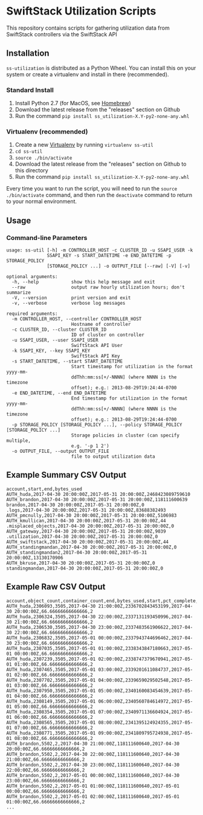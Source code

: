 # SwiftStack Utilization Scripts

This repository contains scripts for gathering utilization data from SwiftStack
controllers via the SwiftStack API

## Installation

`ss-utilization` is distributed as a Python Wheel. You can install this on your system or
create a virtualenv and install in there (recommended).

### Standard Install

1. Install Python 2.7 (for MacOS, see [Homebrew](https://brew.sh/))
2. Download the latest release from the "releases" section on Github
3. Run the command `pip install ss_utilization-X.Y-py2-none-any.whl`

### Virtualenv (recommended)

1. Create a new [Virtualenv](https://virtualenv.pypa.io/en/stable/) by running `virtualenv ss-util`
2. `cd ss-util`
3. `source ./bin/activate`
4. Download the latest release from the "releases" section on Github to this directory
5. Run the command `pip install ss_utilization-X.Y-py2-none-any.whl`

Every time you want to run the script, you will need to run the `source ./bin/activate`
command, and then run the `deactivate` command to return to your normal environment.

## Usage

### Command-line Parameters
```
usage: ss-util [-h] -m CONTROLLER_HOST -c CLUSTER_ID -u SSAPI_USER -k
               SSAPI_KEY -s START_DATETIME -e END_DATETIME -p STORAGE_POLICY
               [STORAGE_POLICY ...] -o OUTPUT_FILE [--raw] [-V] [-v]

optional arguments:
  -h, --help            show this help message and exit
  --raw                 output raw hourly utilization hours; don't summarize
  -V, --version         print version and exit
  -v, --verbose         verbose log messages

required arguments:
  -m CONTROLLER_HOST, --controller CONTROLLER_HOST
                        Hostname of controller
  -c CLUSTER_ID, --cluster CLUSTER_ID
                        ID of cluster on controller
  -u SSAPI_USER, --user SSAPI_USER
                        SwiftStack API User
  -k SSAPI_KEY, --key SSAPI_KEY
                        SwiftStack API Key
  -s START_DATETIME, --start START_DATETIME
                        Start timestamp for utilization in the format yyyy-mm-
                        ddThh:mm:ss[+/-NNNN] (where NNNN is the timezone
                        offset); e.g.: 2013-08-29T19:24:44-0700
  -e END_DATETIME, --end END_DATETIME
                        End timestamp for utilization in the format yyyy-mm-
                        ddThh:mm:ss[+/-NNNN] (where NNNN is the timezone
                        offset); e.g.: 2013-08-29T19:24:44-0700
  -p STORAGE_POLICY [STORAGE_POLICY ...], --policy STORAGE_POLICY [STORAGE_POLICY ...]
                        Storage policies in cluster (can specify multiple,
                        e.g. '-p 1 2')
  -o OUTPUT_FILE, --output OUTPUT_FILE
                        file to output utilization data
```
## Example Summary CSV Output
```
account,start,end,bytes_used
AUTH_huda,2017-04-30 20:00:00Z,2017-05-31 20:00:00Z,2468423089759610
AUTH_brandon,2017-04-30 20:00:00Z,2017-05-31 20:00:00Z,118111600639
brandon,2017-04-30 20:00:00Z,2017-05-31 20:00:00Z,0
.logs,2017-04-30 20:00:00Z,2017-05-31 20:00:00Z,83688382493
AUTH_pmcnully,2017-04-30 20:00:00Z,2017-05-31 20:00:00Z,5106983
AUTH_kmullican,2017-04-30 20:00:00Z,2017-05-31 20:00:00Z,44
.misplaced_objects,2017-04-30 20:00:00Z,2017-05-31 20:00:00Z,0
AUTH_gateway,2017-04-30 20:00:00Z,2017-05-31 20:00:00Z,9039
.utilization,2017-04-30 20:00:00Z,2017-05-31 20:00:00Z,0
AUTH_swiftstack,2017-04-30 20:00:00Z,2017-05-31 20:00:00Z,44
AUTH_standingmandan,2017-04-30 20:00:00Z,2017-05-31 20:00:00Z,0
AUTH_standingmandan2,2017-04-30 20:00:00Z,2017-05-31 20:00:00Z,13130170906
AUTH_bkruse,2017-04-30 20:00:00Z,2017-05-31 20:00:00Z,0
standingmandan,2017-04-30 20:00:00Z,2017-05-31 20:00:00Z,0
```

## Example Raw CSV Output
```
account,object_count,container_count,end,bytes_used,start,pct_complete,policy
AUTH_huda,2306093,3505,2017-04-30 21:00:00Z,2336702843453199,2017-04-30 20:00:00Z,66.66666666666666,2
AUTH_huda,2306324,3505,2017-04-30 22:00:00Z,2337131193450996,2017-04-30 21:00:00Z,66.66666666666666,2
AUTH_huda,2306530,3505,2017-04-30 23:00:00Z,2337483561906622,2017-04-30 22:00:00Z,66.66666666666666,2
AUTH_huda,2306832,3505,2017-05-01 00:00:00Z,2337943744696462,2017-04-30 23:00:00Z,66.66666666666666,2
AUTH_huda,2307035,3505,2017-05-01 01:00:00Z,2338343847180663,2017-05-01 00:00:00Z,66.66666666666666,2
AUTH_huda,2307239,3505,2017-05-01 02:00:00Z,2338747379670941,2017-05-01 01:00:00Z,66.66666666666666,2
AUTH_huda,2307465,3505,2017-05-01 03:00:00Z,2339201611084737,2017-05-01 02:00:00Z,66.66666666666666,2
AUTH_huda,2307702,3505,2017-05-01 04:00:00Z,2339659029502548,2017-05-01 03:00:00Z,66.66666666666666,2
AUTH_huda,2307950,3505,2017-05-01 05:00:00Z,2340160083454639,2017-05-01 04:00:00Z,66.66666666666666,2
AUTH_huda,2308149,3505,2017-05-01 06:00:00Z,2340560784614972,2017-05-01 05:00:00Z,66.66666666666666,2
AUTH_huda,2308354,3505,2017-05-01 07:00:00Z,2340971136604924,2017-05-01 06:00:00Z,66.66666666666666,2
AUTH_huda,2308565,3505,2017-05-01 08:00:00Z,2341395124924355,2017-05-01 07:00:00Z,66.66666666666666,2
AUTH_huda,2308771,3505,2017-05-01 09:00:00Z,2341809795724938,2017-05-01 08:00:00Z,66.66666666666666,2
AUTH_brandon,5502,2,2017-04-30 21:00:00Z,118111600640,2017-04-30 20:00:00Z,66.66666666666666,2
AUTH_brandon,5502,2,2017-04-30 22:00:00Z,118111600640,2017-04-30 21:00:00Z,66.66666666666666,2
AUTH_brandon,5502,2,2017-04-30 23:00:00Z,118111600640,2017-04-30 22:00:00Z,66.66666666666666,2
AUTH_brandon,5502,2,2017-05-01 00:00:00Z,118111600640,2017-04-30 23:00:00Z,66.66666666666666,2
AUTH_brandon,5502,2,2017-05-01 01:00:00Z,118111600640,2017-05-01 00:00:00Z,66.66666666666666,2
AUTH_brandon,5502,2,2017-05-01 02:00:00Z,118111600640,2017-05-01 01:00:00Z,66.66666666666666,2
...
```